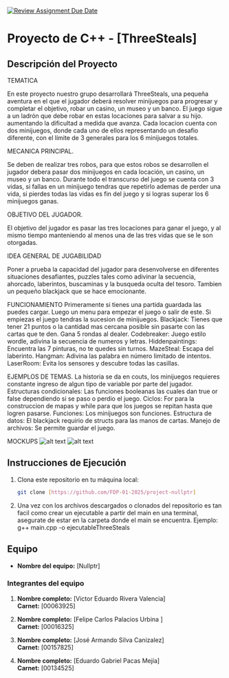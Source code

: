 [![Review Assignment Due Date](https://classroom.github.com/assets/deadline-readme-button-22041afd0340ce965d47ae6ef1cefeee28c7c493a6346c4f15d667ab976d596c.svg)](https://classroom.github.com/a/mi1WNrHU)
# Proyecto de C++ - [ThreeSteals]

## Descripción del Proyecto

TEMATICA 

En este proyecto nuestro grupo desarrollará ThreeSteals, una pequeña aventura en el que el jugador deberá resolver minijuegos  para progresar y completar el objetivo, robar un casino, un museo y un banco. El juego sigue a un ladrón que debe robar en estas locaciones para salvar a su hijo. aumentando la dificultad a medida que avanza. Cada locacion cuenta con dos minijuegos, donde cada uno de ellos representando un desafio diferente, con el límite de 3 generales para los 6 minijuegos totales.

MECANICA PRINCIPAL. 

Se deben de realizar tres robos, para que estos robos se desarrollen el jugador debera pasar dos minijuegos en cada locación, un casino, un museo y un banco. Durante todo el transcurso del juego se cuenta con 3 vidas, si fallas en un minijuego tendras que repetirlo ademas de perder una vida, si pierdes todas las vidas es fin del juego y si logras superar los 6 minijuegos ganas.

OBJETIVO DEL JUGADOR. 

El objetivo del jugador es pasar las tres locaciones para ganar el juego, y al mismo tiempo manteniendo al menos una de las tres vidas que se le son otorgadas. 

IDEA GENERAL DE JUGABILIDAD 

Poner a prueba la capacidad del jugador para desenvolverse en diferentes situaciones desafiantes, puzzles tales como adivinar la secuencia, ahorcado, laberintos, buscaminas y la busqueda oculta del tesoro. Tambien un pequeño blackjack que se hace emocionante.

FUNCIONAMIENTO
Primeramente si tienes una partida guardada las puedes cargar.
Luego un menu para empezar el juego o salir de este.
Si empiezas el juego tendras la sucesion de minijuegos.
Blackjack: Tienes que tener 21 puntos o la cantidad mas cercana posible sin pasarte con las cartas que te den. Gana 5 rondas al dealer.
Codebreaker: Juego estilo wordle, adivina la secuencia de numeros y letras.
Hiddenpaintings: Encuentra las 7 pinturas, no te quedes sin turnos.
MazeSteal: Escapa del laberinto.
Hangman: Adivina las palabra en número limitado de intentos.
LaserRoom: Evita los sensores y descubre todas las casillas. 

EJEMPLOS DE TEMAS.
La historia se da en couts, los minijuegos requieres constante ingreso de algun tipo de variable por parte del jugador.
Estructuras condicionales: Las funciones booleanas las cuales dan true or false dependiendo si se paso o perdio el juego.
Ciclos: For para la construccion de mapas y while para que los juegos se repitan hasta que logren pasarse.
Funciones: Los minijuegos son funciones.
Estructura de datos: El blackjack requirio de structs para las manos de cartas.
Manejo de archivos: Se permite guardar el juego.

MOCKUPS
![alt text](image.png)
![alt text](image-2.png)

## Instrucciones de Ejecución

1. Clona este repositorio en tu máquina local:
   ```bash
   git clone [https://github.com/FDP-01-2025/project-nullptr]

2. Una vez con los archivos descargados o clonados del repositorio es tan facil como crear un ejecutable a partir del main en una terminal, asegurate de estar en la carpeta donde el main se encuentra. 
Ejemplo: g++ main.cpp -o ejecutableThreeSteals


## Equipo

- **Nombre del equipo:** [Nullptr]

### Integrantes del equipo

1. **Nombre completo:** [Victor Eduardo Rivera Valencia]  
   **Carnet:** [00063925]

2. **Nombre completo:** [Felipe Carlos Palacios Urbina ]  
   **Carnet:** [00016325]

3. **Nombre completo:** [José Armando Silva Canizalez]  
   **Carnet:** [00157825]

4. **Nombre completo:** [Eduardo Gabriel Pacas Mejía]  
   **Carnet:** [00134525]


